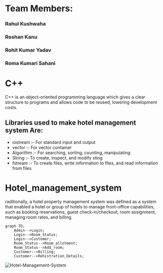# Team Members:
### Rahul Kushwaha
### Roshan Kanu
### Rohit Kumar Yadav
### Roma Kumari Sahani


# C++
C++ is an object-oriented programming language which gives a clear structure to programs and allows code to be reused, lowering development costs.

## Libraries used to make hotel management system Are:
* iostream :- For standard input and output
* vector :- For vector container 
* Algorithm :- For searching, sorting, counting, manipulating
* String :- To create, inspect, and modify sting
* fstream :- To create files, write information to files, and read information from files


# Hotel_management_system
raditionally, a hotel property management system was defined as a system that enabled a hotel or group of hotels to manage front-office capabilities, such as booking reservations, guest check-in/checkout, room assignment, managing room rates, and billing.

```mermaid
graph TD;
    Admin-->Login;
    Login-->Room_Status;
    Login-->Customer;
    Room_Status-->Room_allotment;
    Room_Status-->Add_room;
    Customer-->Billing;
    Customer-->Rehistration_Details;
```



![Hotel-Management-System](https://github.com/user-attachments/assets/f702d659-104e-429d-a8d5-1b4d45339641)

